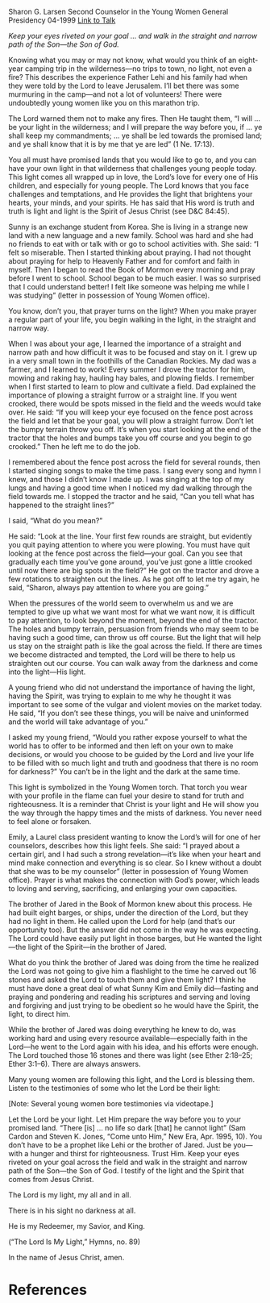 Sharon G. Larsen
Second Counselor in the Young Women General Presidency
04-1999
[Link to Talk](https://www.churchofjesuschrist.org/study/general-conference/1999/04/your-light-in-the-wilderness?lang=eng)

_Keep your eyes riveted on your goal … and walk in the straight and narrow path of the Son—the Son of God._

Knowing what you may or may not know, what would you think of an eight-year camping trip in the wilderness—no trips to town, no light, not even a fire? This describes the experience Father Lehi and his family had when they were told by the Lord to leave Jerusalem. I’ll bet there was some murmuring in the camp—and not a lot of volunteers! There were undoubtedly young women like you on this marathon trip.

The Lord warned them not to make any fires. Then He taught them, “I will … be your light in the wilderness; and I will prepare the way before you, if … ye shall keep my commandments; … ye shall be led towards the promised land; and ye shall know that it is by me that ye are led” (1 Ne. 17:13).

You all must have promised lands that you would like to go to, and you can have your own light in that wilderness that challenges young people today. This light comes all wrapped up in love, the Lord’s love for every one of His children, and especially for young people. The Lord knows that you face challenges and temptations, and He provides the light that brightens your hearts, your minds, and your spirits. He has said that His word is truth and truth is light and light is the Spirit of Jesus Christ (see D&C 84:45).

Sunny is an exchange student from Korea. She is living in a strange new land with a new language and a new family. School was hard and she had no friends to eat with or talk with or go to school activities with. She said: “I felt so miserable. Then I started thinking about praying. I had not thought about praying for help to Heavenly Father and for comfort and faith in myself. Then I began to read the Book of Mormon every morning and pray before I went to school. School began to be much easier. I was so surprised that I could understand better! I felt like someone was helping me while I was studying” (letter in possession of Young Women office).

You know, don’t you, that prayer turns on the light? When you make prayer a regular part of your life, you begin walking in the light, in the straight and narrow way.

When I was about your age, I learned the importance of a straight and narrow path and how difficult it was to be focused and stay on it. I grew up in a very small town in the foothills of the Canadian Rockies. My dad was a farmer, and I learned to work! Every summer I drove the tractor for him, mowing and raking hay, hauling hay bales, and plowing fields. I remember when I first started to learn to plow and cultivate a field. Dad explained the importance of plowing a straight furrow or a straight line. If you went crooked, there would be spots missed in the field and the weeds would take over. He said: “If you will keep your eye focused on the fence post across the field and let that be your goal, you will plow a straight furrow. Don’t let the bumpy terrain throw you off. It’s when you start looking at the end of the tractor that the holes and bumps take you off course and you begin to go crooked.” Then he left me to do the job.

I remembered about the fence post across the field for several rounds, then I started singing songs to make the time pass. I sang every song and hymn I knew, and those I didn’t know I made up. I was singing at the top of my lungs and having a good time when I noticed my dad walking through the field towards me. I stopped the tractor and he said, “Can you tell what has happened to the straight lines?”

I said, “What do you mean?”

He said: “Look at the line. Your first few rounds are straight, but evidently you quit paying attention to where you were plowing. You must have quit looking at the fence post across the field—your goal. Can you see that gradually each time you’ve gone around, you’ve just gone a little crooked until now there are big spots in the field?” He got on the tractor and drove a few rotations to straighten out the lines. As he got off to let me try again, he said, “Sharon, always pay attention to where you are going.”

When the pressures of the world seem to overwhelm us and we are tempted to give up what we want most for what we want now, it is difficult to pay attention, to look beyond the moment, beyond the end of the tractor. The holes and bumpy terrain, persuasion from friends who may seem to be having such a good time, can throw us off course. But the light that will help us stay on the straight path is like the goal across the field. If there are times we become distracted and tempted, the Lord will be there to help us straighten out our course. You can walk away from the darkness and come into the light—His light.

A young friend who did not understand the importance of having the light, having the Spirit, was trying to explain to me why he thought it was important to see some of the vulgar and violent movies on the market today. He said, “If you don’t see these things, you will be naive and uninformed and the world will take advantage of you.”

I asked my young friend, “Would you rather expose yourself to what the world has to offer to be informed and then left on your own to make decisions, or would you choose to be guided by the Lord and live your life to be filled with so much light and truth and goodness that there is no room for darkness?” You can’t be in the light and the dark at the same time.

This light is symbolized in the Young Women torch. That torch you wear with your profile in the flame can fuel your desire to stand for truth and righteousness. It is a reminder that Christ is your light and He will show you the way through the happy times and the mists of darkness. You never need to feel alone or forsaken.

Emily, a Laurel class president wanting to know the Lord’s will for one of her counselors, describes how this light feels. She said: “I prayed about a certain girl, and I had such a strong revelation—it’s like when your heart and mind make connection and everything is so clear. So I knew without a doubt that she was to be my counselor” (letter in possession of Young Women office). Prayer is what makes the connection with God’s power, which leads to loving and serving, sacrificing, and enlarging your own capacities.

The brother of Jared in the Book of Mormon knew about this process. He had built eight barges, or ships, under the direction of the Lord, but they had no light in them. He called upon the Lord for help (and that’s our opportunity too). But the answer did not come in the way he was expecting. The Lord could have easily put light in those barges, but He wanted the light—the light of the Spirit—in the brother of Jared.

What do you think the brother of Jared was doing from the time he realized the Lord was not going to give him a flashlight to the time he carved out 16 stones and asked the Lord to touch them and give them light? I think he must have done a great deal of what Sunny Kim and Emily did—fasting and praying and pondering and reading his scriptures and serving and loving and forgiving and just trying to be obedient so he would have the Spirit, the light, to direct him.

While the brother of Jared was doing everything he knew to do, was working hard and using every resource available—especially faith in the Lord—he went to the Lord again with his idea, and his efforts were enough. The Lord touched those 16 stones and there was light (see Ether 2:18–25; Ether 3:1–6). There are always answers.

Many young women are following this light, and the Lord is blessing them. Listen to the testimonies of some who let the Lord be their light:

[Note: Several young women bore testimonies via videotape.]

Let the Lord be your light. Let Him prepare the way before you to your promised land. “There [is] … no life so dark [that] he cannot light” (Sam Cardon and Steven K. Jones, “Come unto Him,” New Era, Apr. 1995, 10). You don’t have to be a prophet like Lehi or the brother of Jared. Just be you—with a hunger and thirst for righteousness. Trust Him. Keep your eyes riveted on your goal across the field and walk in the straight and narrow path of the Son—the Son of God. I testify of the light and the Spirit that comes from Jesus Christ.





The Lord is my light, my all and in all.

There is in his sight no darkness at all.

He is my Redeemer, my Savior, and King.





(“The Lord Is My Light,” Hymns, no. 89)





In the name of Jesus Christ, amen.

# References
